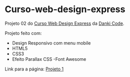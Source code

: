 # Curso-web-design-express

Projeto 02 do [Curso Web Design Express](https://cursos.dankicode.com/campus/curso-web-design-express) da [Danki Code](https://cursos.dankicode.com/).

Projeto feito com: 
- Design Responsivo com menu mobile
- HTML5
- CSS3
- Efeito Parallax CSS
 -Font Awesome

Link para a página:  [Projeto 1](https://marcelo-rafael.github.io/projeto-1-web-design-express/)
